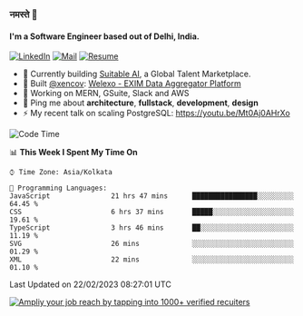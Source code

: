### नमस्ते 🙏

#### I'm a Software Engineer based out of Delhi, India.

[![LinkedIn](https://img.shields.io/badge/linkedin-%230077B5.svg)](https://linkedin.com/in/sambhav2612)
[![Mail](https://img.shields.io/badge/gmail-D14836)](mailto:sambhavjain2612@gmail.com)
[![Resume](https://img.shields.io/badge/resume-%23#FFFF00.svg)](https://mega.nz/file/IjA3yaoB#BFfQg1-aKva0piAd_wWs8Hf5dlnYRQ2ZkwtYwNMzBhA)

- 🏢 Currently building [Suitable AI](https://suitable.ai), a Global Talent Marketplace.
- 💅 Built [@xencov](https://github.com/xencov): [Welexo - EXIM Data Aggregator Platform](https://welexo.com)
- 🌱 Working on MERN, GSuite, Slack and AWS
- 💬 Ping me about **architecture**, **fullstack**, **development**, **design**
- ⚡️ My recent talk on scaling PostgreSQL: https://youtu.be/Mt0Aj0AHrXo

<!--START_SECTION:waka-->
![Code Time](http://img.shields.io/badge/Code%20Time-3%2C169%20hrs%2010%20mins-blue)

📊 **This Week I Spent My Time On** 

```text
⌚︎ Time Zone: Asia/Kolkata

💬 Programming Languages: 
JavaScript               21 hrs 47 mins      ████████████████░░░░░░░░░   64.45 % 
CSS                      6 hrs 37 mins       █████░░░░░░░░░░░░░░░░░░░░   19.61 % 
TypeScript               3 hrs 46 mins       ██░░░░░░░░░░░░░░░░░░░░░░░   11.19 % 
SVG                      26 mins             ░░░░░░░░░░░░░░░░░░░░░░░░░   01.29 % 
XML                      22 mins             ░░░░░░░░░░░░░░░░░░░░░░░░░   01.10 % 

```


 Last Updated on 22/02/2023 08:27:01 UTC
<!--END_SECTION:waka-->

[![Ampliy your job reach by tapping into 1000+ verified recuiters](https://user-images.githubusercontent.com/19583619/212717528-45b497fd-e886-4452-90fe-93829667bd63.png)](https://app.suitable.ai/login)

